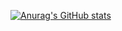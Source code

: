 [![Anurag's GitHub stats](https://github-readme-stats.vercel.app/api?username=dmelo)](https://github.com/anuraghazra/github-readme-stats)
